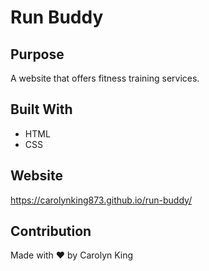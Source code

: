 # Run Buddy

## Purpose 
A website that offers fitness training services. 

## Built With
* HTML 
* CSS

## Website
https://carolynking873.github.io/run-buddy/

## Contribution 
Made with ❤️ by Carolyn King
